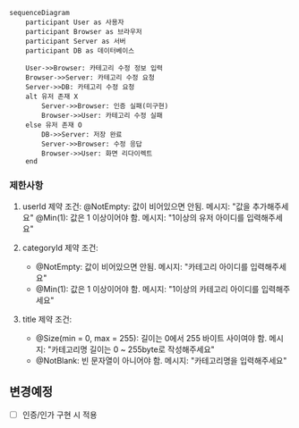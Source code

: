 ```mermaid
sequenceDiagram
    participant User as 사용자
    participant Browser as 브라우저
    participant Server as 서버
    participant DB as 데이터베이스

    User->>Browser: 카테고리 수정 정보 입력
    Browser->>Server: 카테고리 수정 요청
    Server->>DB: 카테고리 수정 요청
    alt 유저 존재 X
        Server->>Browser: 인증 실패(미구현)
        Browser->>User: 카테고리 수정 실패
    else 유저 존재 O
        DB->>Server: 저장 완료
        Server->>Browser: 수정 응답
        Browser->>User: 화면 리다이렉트
    end 
``` 

### 제한사항
1. userId
   제약 조건:
   @NotEmpty: 값이 비어있으면 안됨.
   메시지: "값을 추가해주세요"
   @Min(1): 값은 1 이상이어야 함.
   메시지: "1이상의 유저 아이디를 입력해주세요"


2. categoryId
   제약 조건:
   - @NotEmpty: 값이 비어있으면 안됨.
   메시지: "카테고리 아이디를 입력해주세요"
   - @Min(1): 값은 1 이상이어야 함.
   메시지: "1이상의 카테고리 아이디를 입력해주세요"


3. title
   제약 조건:
   - @Size(min = 0, max = 255): 길이는 0에서 255 바이트 사이여야 함.
   메시지: "카테고리명 길이는 0 ~ 255byte로 작성해주세요"
   - @NotBlank: 빈 문자열이 아니어야 함.
   메시지: "카테고리명을 입력해주세요"
## 변경예정
- [ ] 인증/인가 구현 시 적용 
